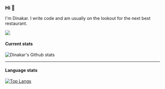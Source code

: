 ### Hi 👋

I'm Dinakar. I write code and am usually on the lookout for the next best restaurant.

<img src="https://media.giphy.com/media/zOvBKUUEERdNm/giphy.gif">


#### Current stats

![Dinakar's Github stats](https://github-readme-stats.vercel.app/api?username=dinakar29&show_icons=true&theme=great-gatsby&include_all_commits=true&count_private=true)

---

#### Language stats

[![Top Langs](https://github-readme-stats.vercel.app/api/top-langs/?username=dinakar29)](https://github.com/anuraghazra/github-readme-stats)
